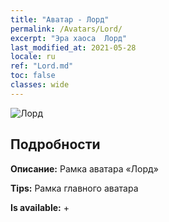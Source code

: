 ```yaml
---
title: "Аватар - Лорд"
permalink: /Avatars/Lord/
excerpt: "Эра хаоса  Лорд"
last_modified_at: 2021-05-28
locale: ru
ref: "Lord.md"
toc: false
classes: wide
---
```

 ![Лорд](/images/a/bg_head_mainView.png)

## Подробности

 **Описание:** Рамка аватара «Лорд» 

 **Tips:** Рамка главного аватара 

 **Is available:**  + 

